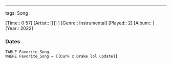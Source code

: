 ---
tags: Song  

[Time:: 0:57]
[Artist:: [[]] ]
[Genre:: Instrumental]
[Played:: 2]
[Album:: ]
[Year:: 2022]
### Dates
````dataview
TABLE Favorite_Song
WHERE Favorite_Song = [[Durk x Drake lol update]]
````